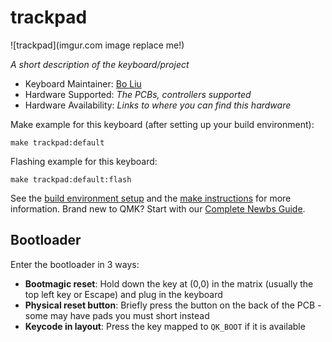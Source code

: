 # trackpad

![trackpad](imgur.com image replace me!)

*A short description of the keyboard/project*

* Keyboard Maintainer: [Bo Liu](https://github.com/bf39L)
* Hardware Supported: *The PCBs, controllers supported*
* Hardware Availability: *Links to where you can find this hardware*

Make example for this keyboard (after setting up your build environment):

    make trackpad:default

Flashing example for this keyboard:

    make trackpad:default:flash

See the [build environment setup](https://docs.qmk.fm/#/getting_started_build_tools) and the [make instructions](https://docs.qmk.fm/#/getting_started_make_guide) for more information. Brand new to QMK? Start with our [Complete Newbs Guide](https://docs.qmk.fm/#/newbs).

## Bootloader

Enter the bootloader in 3 ways:

* **Bootmagic reset**: Hold down the key at (0,0) in the matrix (usually the top left key or Escape) and plug in the keyboard
* **Physical reset button**: Briefly press the button on the back of the PCB - some may have pads you must short instead
* **Keycode in layout**: Press the key mapped to `QK_BOOT` if it is available
